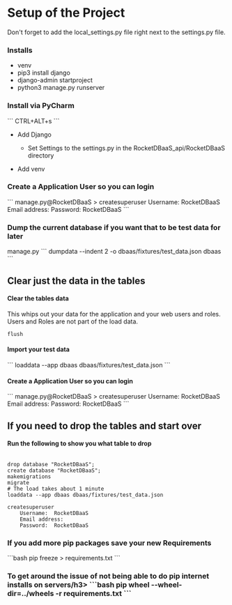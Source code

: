 <h1>Setup of the Project</h1>

Don't forget to add the local_settings.py file right next to the settings.py file.

<h3>Installs</h3>

 * venv
 * pip3 install django
 * django-admin startproject
 * python3 manage.py runserver

<h3>Install via PyCharm</h3>
```
CTRL+ALT+s
```

* Add Django
  * Set Settings to the settings.py in the RocketDBaaS_api/RocketDBaaS directory

* Add venv

<h3>Create a Application User so you can login</h3>
```
manage.py@RocketDBaaS > createsuperuser
Username:  RocketDBaaS
Email address:
Password:  RocketDBaaS
```

<h3>Dump the current database if you want that to be test data for later</h3>
manage.py 
```
dumpdata --indent 2 -o dbaas/fixtures/test_data.json dbaas
```

<h2>Clear just the data in the tables</h2>
<h4>Clear the tables data</h4>

This whips out your data for the application and your web users and roles.  Users and Roles are not part of the load data.
```
flush
```

<h4>Import your test data</h4>
```
loaddata --app dbaas dbaas/fixtures/test_data.json
```

<h4>Create a Application User so you can login</h4>
```
manage.py@RocketDBaaS > createsuperuser
Username:  RocketDBaaS
Email address:
Password:  RocketDBaaS
```

<h2>If you need to drop the tables and start over</h2>

<h4>Run the following to show you what table to drop</h4>

```

drop database "RocketDBaaS";
create database "RocketDBaaS";
makemigrations
migrate
# The load takes about 1 minute
loaddata --app dbaas dbaas/fixtures/test_data.json   
```
```angular2html
createsuperuser
    Username:  RocketDBaaS
    Email address:
    Password:  RocketDBaaS
```

<h3>If you add more pip packages save your new Requirements</h3>
```bash
pip freeze > requirements.txt
```

<h3>To get around the issue of not being able to do pip internet installs on servers/h3>
```bash
pip wheel --wheel-dir=../wheels -r requirements.txt
```